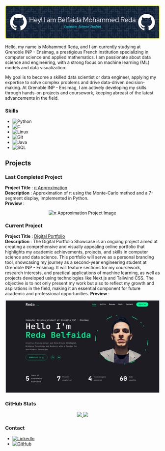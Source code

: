 ![Header](./github-header-image.png)

Hello, my name is Mohammed Reda, and I am currently studying at Grenoble INP - Ensimag, a prestigious French institution specializing in computer science and applied mathematics. I am passionate about data science and engineering, with a strong focus on machine learning (ML) models and data visualization.

My goal is to become a skilled data scientist or data engineer, applying my expertise to solve complex problems and drive data-driven decision-making. At Grenoble INP - Ensimag, I am actively developing my skills through hands-on projects and coursework, keeping abreast of the latest advancements in the field.

### Skills

- ![Python](https://img.shields.io/badge/-Python-3776AB?logo=python&logoColor=white) 
- ![C](https://img.shields.io/badge/-C-A8B9CC?logo=c&logoColor=white)
- ![Linux](https://img.shields.io/badge/-Linux-FCC624?logo=linux&logoColor=white)
- ![Git](https://img.shields.io/badge/-Git-F05032?logo=git&logoColor=white)
- ![Java](https://img.shields.io/badge/-Java-007396?logo=java&logoColor=white)
- ![SQL](https://img.shields.io/badge/-SQL-4479A1?logo=sqlite&logoColor=white)

## Projects

### Last Completed Project

**Project Title** : [π Approximation](https://github.com/BelfaidaMedReda/-Approximation-)  
**Description** : Approximation of π using the Monte-Carlo method and a 7-segment display, implemented in Python.  
**Preview** :  
<div align="center">
  <img src="https://github.com/user-attachments/assets/ba610059-3324-4824-b192-3cf25d375248" width="400" alt="π Approximation Project Image">
</div>

### Current Project

**Project Title** : [Digital Portfolio](https://github.com/BelfaidaMedReda/MyPortofilo)  
**Description** : The Digital Portfolio Showcase is an ongoing project aimed at creating a comprehensive and visually appealing online portfolio that highlights my academic achievements, projects, and skills in computer science and data science. This portfolio will serve as a personal branding tool, showcasing my journey as a second-year engineering student at Grenoble INP - Ensimag. It will feature sections for my coursework, research interests, and practical applications of machine learning, as well as projects developed using technologies like Next.js and Tailwind CSS. The objective is to not only present my work but also to reflect my growth and aspirations in the field, making it an essential component for future academic and professional opportunities.
**Preview** :  
<div align="center">
  <img src="./preview_f.png" alt="preview" width="500" height="300">
</div>

### GitHub Stats

<div align="center">
  <a href="https://github.com/anuraghazra/github-readme-stats">
    <img height="200" src="https://github-readme-stats.vercel.app/api?username=BelfaidaMedReda&show_icons=true&theme=radical" />
  </a>
  <a href="https://github.com/anuraghazra/convoychat">
    <img height="200" src="https://github-readme-stats.vercel.app/api/top-langs?username=BelfaidaMedReda&layout=compact&langs_count=8&card_width=320" />
  </a>
</div>

### Contact

- [![LinkedIn](https://img.shields.io/badge/-LinkedIn-0A66C2?logo=linkedin&logoColor=white)](https://www.linkedin.com/in/mohammed-reda-belfaida)
- [![GitHub](https://img.shields.io/badge/-GitHub-181717?logo=github&logoColor=white)](https://github.com/BelfaidaMedReda)
